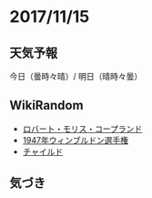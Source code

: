 # 2017/11/15

## 天気予報

今日（曇時々晴）/ 明日（晴時々曇）

## WikiRandom

* [ロバート・モリス・コープランド](https://ja.wikipedia.org/wiki/%E3%83%AD%E3%83%90%E3%83%BC%E3%83%88%E3%83%BB%E3%83%A2%E3%83%AA%E3%82%B9%E3%83%BB%E3%82%B3%E3%83%BC%E3%83%97%E3%83%A9%E3%83%B3%E3%83%89)
* [1947年ウィンブルドン選手権](https://ja.wikipedia.org/wiki/1947%E5%B9%B4%E3%82%A6%E3%82%A3%E3%83%B3%E3%83%96%E3%83%AB%E3%83%89%E3%83%B3%E9%81%B8%E6%89%8B%E6%A8%A9)
* [チャイルド](https://ja.wikipedia.org/wiki/%E3%83%81%E3%83%A3%E3%82%A4%E3%83%AB%E3%83%89)

## 気づき

